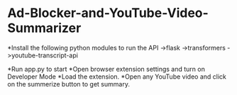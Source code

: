 # Ad-Blocker-and-YouTube-Video-Summarizer

*Install the following python modules to run the API
  ->flask
  ->transformers
  ->youtube-transcript-api
  
*Run app.py to start 
*Open browser extension settings and turn on Developer Mode
*Load the extension.
*Open any YouTube video and click on the summerize button to get summary.
